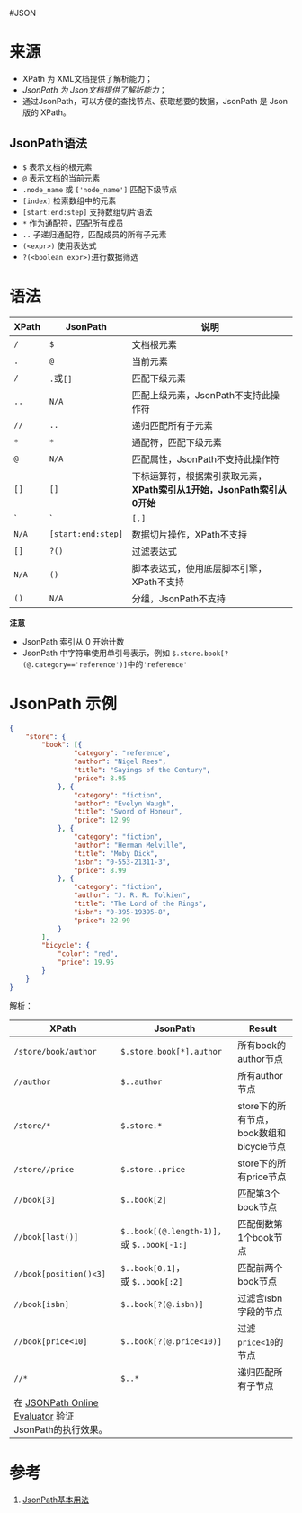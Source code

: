 #JSON
# 来源
- XPath 为 XML文档提供了解析能力；
- *JsonPath 为 Json文档提供了解析能力*；
- 通过JsonPath，可以方便的查找节点、获取想要的数据，JsonPath 是 Json 版的 XPath。

## JsonPath语法
-   `$` 表示文档的根元素
-   `@` 表示文档的当前元素
-   `.node_name` 或 `['node_name']` 匹配下级节点
-   `[index]` 检索数组中的元素
-   `[start:end:step]` 支持数组切片语法
-   `*` 作为通配符，匹配所有成员
-   `..` 子递归通配符，匹配成员的所有子元素
-   `(<expr>)` 使用表达式
-   `?(<boolean expr>)`进行数据筛选

# 语法

| XPath | JsonPath           | 说明                                            |
| ----- | ------------------ | --------------------------------------------- |
| `/`   | `$`                | 文档根元素                                         |
| `.`   | `@`                | 当前元素                                          |
| `/`   | `.`或`[]`           | 匹配下级元素               |
| `..`  | `N/A`              | 匹配上级元素，JsonPath不支持此操作符              |
| `//`  | `..`               | 递归匹配所有子元素                  |
| `*`   | `*`                | 通配符，匹配下级元素                                    |
| `@`   | `N/A`              | 匹配属性，JsonPath不支持此操作符                          |
| `[]`  | `[]`               | 下标运算符，根据索引获取元素，**XPath索引从1开始，JsonPath索引从0开始** |
| `     | `                  | `[,]`                                         |
| `N/A` | `[start:end:step]` | 数据切片操作，XPath不支持                               |
| `[]`  | `?()`              | 过滤表达式                                         |
| `N/A` | `()`               | 脚本表达式，使用底层脚本引擎，XPath不支持                       |
| `()`  | `N/A`              | 分组，JsonPath不支持                                |

**注意**
- JsonPath 索引从 0 开始计数
- JsonPath 中字符串使用单引号表示，例如 `$.store.book[?(@.category=='reference')]`中的`'reference'`

# JsonPath 示例
```json
{
    "store": {
        "book": [{
                "category": "reference",
                "author": "Nigel Rees",
                "title": "Sayings of the Century",
                "price": 8.95
            }, {
                "category": "fiction",
                "author": "Evelyn Waugh",
                "title": "Sword of Honour",
                "price": 12.99
            }, {
                "category": "fiction",
                "author": "Herman Melville",
                "title": "Moby Dick",
                "isbn": "0-553-21311-3",
                "price": 8.99
            }, {
                "category": "fiction",
                "author": "J. R. R. Tolkien",
                "title": "The Lord of the Rings",
                "isbn": "0-395-19395-8",
                "price": 22.99
            }
        ],
        "bicycle": {
            "color": "red",
            "price": 19.95
        }
    }
}
```

解析：

| XPath      | JsonPath        | Result                    |
| -----------------------| --------------- | ---------------|
| `/store/book/author`        | `$.store.book[*].author`       | 所有book的author节点    |
| `//author`                     | `$..author`        | 所有author节点       |
| `/store/*`             | `$.store.*`                | store下的所有节点，book数组和bicycle节点 |
| `/store//price`            | `$.store..price`           | store下的所有price节点   |
| `//book[3]`               | `$..book[2]`         | 匹配第3个book节点        |
| `//book[last()]`               | `$..book[(@.length-1)]`，或 `$..book[-1:]` | 匹配倒数第1个book节点                |
| `//book[position()<3]`           | `$..book[0,1]`，或 `$..book[:2]`    | 匹配前两个book节点                  |
| `//book[isbn]`                      | `$..book[?(@.isbn)]`      | 过滤含isbn字段的节点                 |
| `//book[price<10]`          | `$..book[?(@.price<10)]`    | 过滤`price<10`的节点      |
| `//*`                        | `$..*`               | 递归匹配所有子节点        |
| 在 [JSONPath Online Evaluator](http://jsonpath.com/) 验证JsonPath的执行效果。 |                                          |                              |


# 参考
1. [JsonPath基本用法](https://www.cnblogs.com/youring2/p/10942728.html)
